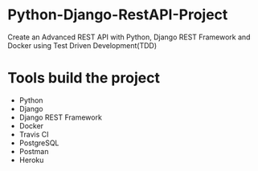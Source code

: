 # Python-Django-RestAPI-Project
Create an Advanced REST API with Python, Django REST Framework and Docker using Test Driven Development(TDD)

# Tools build the project
- Python
- Django
- Django REST Framework
- Docker
- Travis CI
- PostgreSQL
- Postman
- Heroku
